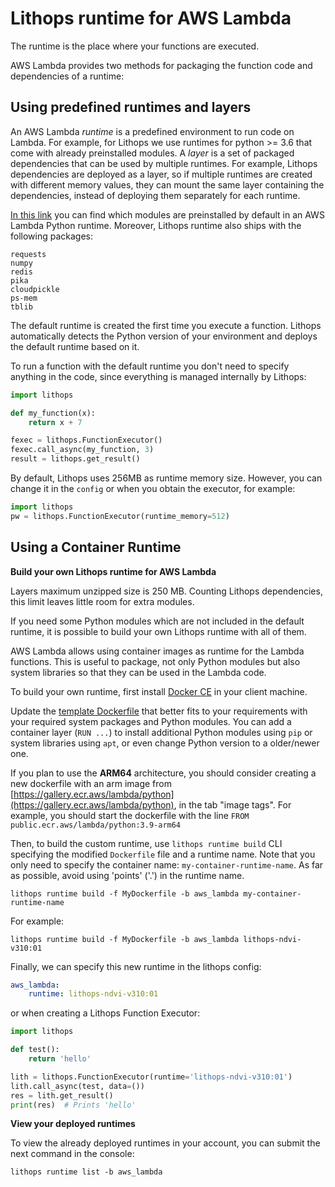 # Lithops runtime for AWS Lambda

The runtime is the place where your functions are executed.

AWS Lambda provides two methods for packaging the function code and dependencies of a runtime:

## Using predefined **runtimes** and **layers**
An AWS Lambda *runtime* is a predefined environment to run code on Lambda. For example, for Lithops we use runtimes for python >= 3.6 that come with already preinstalled modules. A *layer* is a set of packaged dependencies that can be used by multiple runtimes. For example, Lithops dependencies are deployed as a layer, so if multiple runtimes are created with different memory values, they can mount the same layer containing the dependencies, instead
of deploying them separately for each runtime.

[In this link](https://gist.github.com/gene1wood/4a052f39490fae00e0c3#gistcomment-3131227) you can find which modules are preinstalled by default in an AWS Lambda Python runtime. Moreover, Lithops runtime also ships with the following packages:

```
requests
numpy
redis
pika
cloudpickle
ps-mem
tblib
```

The default runtime is created the first time you execute a function. Lithops automatically detects the Python version of your environment and deploys the default runtime based on it.

To run a function with the default runtime you don't need to specify anything in the code, since everything is managed internally by Lithops:

```python
import lithops

def my_function(x):
    return x + 7

fexec = lithops.FunctionExecutor()
fexec.call_async(my_function, 3)
result = lithops.get_result()
```

By default, Lithops uses 256MB as runtime memory size. However, you can change it in the `config` or when you obtain the executor, for example:

```python
import lithops
pw = lithops.FunctionExecutor(runtime_memory=512)
```

## Using a Container Runtime

**Build your own Lithops runtime for AWS Lambda**

Layers maximum unzipped size is 250 MB. Counting Lithops dependencies, this limit leaves little room for extra modules.

If you need some Python modules which are not included in the default runtime, it is possible to build your own Lithops runtime with all of them.

AWS Lambda allows using container images as runtime for the Lambda functions. This is useful to package, not only Python modules but also system libraries
so that they can be used in the Lambda code.

To build your own runtime, first install [Docker CE](https://docs.docker.com/get-docker/) in your client machine.

Update the [template Dockerfile](Dockerfile) that better fits to your requirements with your required system packages and Python modules.
You can add a container layer (`RUN ...`) to install additional Python modules using `pip` or system libraries using `apt`, or even change Python version to a older/newer one.

If you plan to use the **ARM64** architecture, you should consider creating a new dockerfile with an arm image from [https://gallery.ecr.aws/lambda/python](https://gallery.ecr.aws/lambda/python), in the tab "image tags". For example, you should start the dockerfile with the line `FROM public.ecr.aws/lambda/python:3.9-arm64`	

Then, to build the custom runtime, use `lithops runtime build` CLI specifying the modified `Dockerfile` file and a runtime name. 
Note that you only need to specify the container name: `my-container-runtime-name`. 
As far as possible, avoid using 'points' ('.') in the runtime name.

```
lithops runtime build -f MyDockerfile -b aws_lambda my-container-runtime-name
```

For example:

```
lithops runtime build -f MyDockerfile -b aws_lambda lithops-ndvi-v310:01
```

Finally, we can specify this new runtime in the lithops config:

```yaml
aws_lambda:
    runtime: lithops-ndvi-v310:01
```

or when creating a Lithops Function Executor:

```python
import lithops

def test():
    return 'hello'

lith = lithops.FunctionExecutor(runtime='lithops-ndvi-v310:01')
lith.call_async(test, data=())
res = lith.get_result()
print(res)  # Prints 'hello'
```

**View your deployed runtimes**

To view the already deployed runtimes in your account, you can submit the next command in the console:

```
lithops runtime list -b aws_lambda
```
